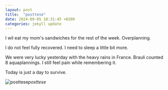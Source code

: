 ```yaml
---
layout: post
title:  "posttese"
date: 2024-09-05 10:31:45 +0200
categories: jekyll update
---
```


I wil eat my mom's sandwiches for the rest of the week. Overplanning.   

I do not feel fully recovered. I need to sleep a little bit more.   

We were very lucky yesterday with the heavy rains in France. Brauli counted 8 aquaplannings. I still feel pain while remembering it.   

Today is just a day to survive.   





![posttese](https://lh3.googleusercontent.com/pw/AP1GczPRJgA2lgqROu1sBY9CY9q0DhtFLJBm79qCW8g6OixcMk7VCbxSfXH-Cx0GcXjdTk0FfA89vmSSV0exz1GRF88UGN7EVmEDk5YbaPmH_VouFI63Fbs=w0)*posttese*&nbsp;



[jekyll-docs]: https://jekyllrb.com/docs/home
[jekyll-gh]:   https://github.com/jekyll/jekyll
[jekyll-talk]: https://talk.jekyllrb.com/
